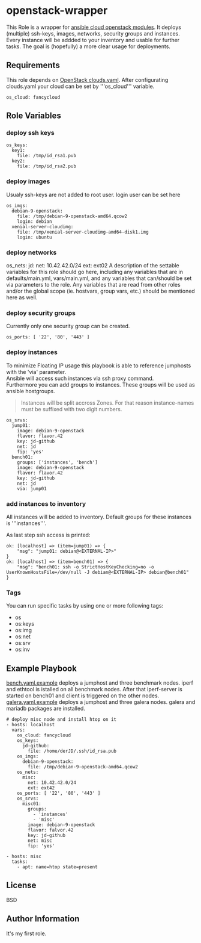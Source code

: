 # openstack-wrapper

This Role is a wrapper for [ansible cloud openstack modules](https://docs.ansible.com/ansible/latest/modules/list_of_cloud_modules.html#openstack). 
It deploys (multiple) ssh-keys, images, networks, security groups and instances. Every instance will be addded to your inventory and usable for further tasks.
The goal is (hopefully) a more clear usage for deployments.

## Requirements

This role depends on [OpenStack clouds.yaml](https://docs.openstack.org/python-openstackclient/pike/configuration/index.html#clouds-yaml).
After configurating clouds.yaml your cloud can be set by '''os_cloud''' variable.
```
os_cloud: fancycloud
```

## Role Variables

### deploy ssh keys
```
os_keys:
  key1:
    file: /tmp/id_rsa1.pub
  key2:
    file: /tmp/id_rsa2.pub
```
### deploy images
Usualy ssh-keys are not added to root user. login user can be set here
```
os_imgs:
  debian-9-openstack:
    file: /tmp/debian-9-openstack-amd64.qcow2
    login: debian
  xenial-server-cloudimg:
    file: /tmp/xenial-server-cloudimg-amd64-disk1.img
    login: ubuntu
```
### deploy networks
os_nets:
  jd:
    net: 10.42.42.0/24
    ext: ext02
A description of the settable variables for this role should go here, including any variables that are in defaults/main.yml, vars/main.yml, and any variables that can/should be set via parameters to the role. Any variables that are read from other roles and/or the global scope (ie. hostvars, group vars, etc.) should be mentioned here as well.

### deploy security groups
Currently only one security group can be created.
```
os_ports: [ '22', '80', '443' ]
```

### deploy instances
To minimize Floating IP usage this playbook is able to reference jumphosts with the 'via' parameter.  
Ansible will access such instances via ssh proxy command.  
Furthermore you can add groups to instances. These groups will be used as ansible hostgroups.

> Instances will be split accross Zones. For that reason instance-names must be suffixed with two digit numbers.

```
os_srvs:
  jump01:
    image: debian-9-openstack
    flavor: flavor.42
    key: jd-github
    net: jd
    fip: 'yes'
  bench01:
    groups: ['instances', 'bench']
    image: debian-9-openstack
    flavor: flavor.42
    key: jd-github
    net: jd
    via: jump01
```

### add instances to inventory
All instances will be added to inventory. Default groups for these instances is '''instances'''.

As last step ssh access is printed:
```
ok: [localhost] => (item=jump01) => {
    "msg": "jump01: debian@<EXTERNAL-IP>"
}
ok: [localhost] => (item=bench01) => {
    "msg": "bench01: ssh -o StrictHostKeyChecking=no -o UserKnownHostsFile=/dev/null -J debian@<EXTERNAL-IP> debian@bench01"
}
```

### Tags
You can run specific tasks by using one or more following tags:
* os
* os:keys
* os:img
* os:net
* os:srv
* os:inv

## Example Playbook

[bench.yaml.example](https://github.com/derJD/ansible-openstack-wrapper/blob/master/bench.yaml.example)
deploys a jumphost and three benchmark nodes.
iperf and ethtool is istalled on all benchmark nodes. After that iperf-server is started on bench01 and client is triggered on the other nodes.
[galera.yaml.example](https://github.com/derJD/ansible-openstack-wrapper/blob/master/galera.yaml.example)
deploys a jumphost and three galera nodes. galera and mariadb packages are installed. 

```
# deploy misc node and install htop on it
- hosts: localhost
  vars:
    os_cloud: fancycloud
    os_keys:
      jd-github:
        file: /home/derJD/.ssh/id_rsa.pub
    os_imgs:
      debian-9-openstack:
        file: /tmp/debian-9-openstack-amd64.qcow2
    os_nets:
      misc:
        net: 10.42.42.0/24
        ext: ext42
    os_ports: [ '22', '80', '443' ]
    os_srvs:
      misc01:
        groups:
          - 'instances'
          - 'misc'
        image: debian-9-openstack
        flavor: falvor.42
        key: jd-github
        net: misc
        fip: 'yes'

- hosts: misc
  tasks:
    - apt: name=htop state=present
```

## License

BSD

## Author Information

It's my first role.

